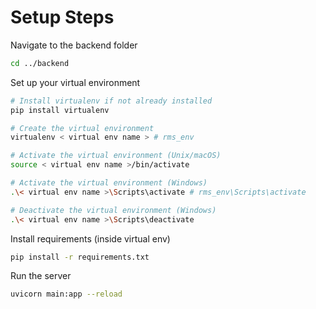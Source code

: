 # Setup Steps
Navigate to the backend folder
```sh
cd ../backend
```

Set up your virtual environment
```sh
# Install virtualenv if not already installed
pip install virtualenv

# Create the virtual environment
virtualenv < virtual env name > # rms_env

# Activate the virtual environment (Unix/macOS)
source < virtual env name >/bin/activate

# Activate the virtual environment (Windows)
.\< virtual env name >\Scripts\activate # rms_env\Scripts\activate

# Deactivate the virtual environment (Windows)
.\< virtual env name >\Scripts\deactivate

```
Install requirements (inside virtual env)
```sh
pip install -r requirements.txt
```

Run the server
```sh
uvicorn main:app --reload
```
